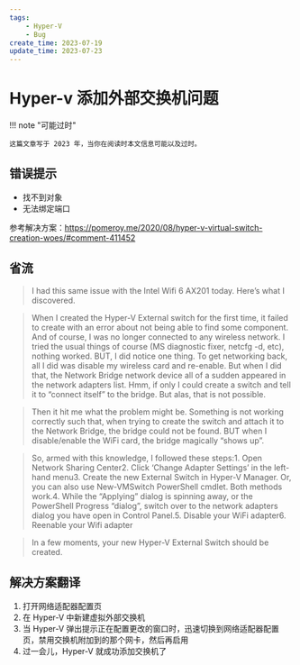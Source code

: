 ```yaml
---
tags:
    - Hyper-V
    - Bug
create_time: 2023-07-19
update_time: 2023-07-23
---
```


# Hyper-v 添加外部交换机问题

!!! note "可能过时"

    这篇文章写于 2023 年，当你在阅读时本文信息可能以及过时。


## 错误提示

* 找不到对象
* 无法绑定端口

参考解决方案：https://pomeroy.me/2020/08/hyper-v-virtual-switch-creation-woes/#comment-411452

## 省流

> I had this same issue with the Intel Wifi 6 AX201 today. Here’s what I discovered.

> When I created the Hyper-V External switch for the first time, it failed to create with an error about not being able to find some component. And of course, I was no longer connected to any wireless network. I tried the usual things of course (MS diagnostic fixer, netcfg -d, etc), nothing worked. BUT, I did notice one thing. To get networking back, all I did was disable my wireless card and re-enable. But when I did that, the Network Bridge network device all of a sudden appeared in the network adapters list. Hmm, if only I could create a switch and tell it to “connect itself” to the bridge. But alas, that is not possible.

> Then it hit me what the problem might be. Something is not working correctly such that, when trying to create the switch and attach it to the Network Bridge, the bridge could not be found. BUT when I disable/enable the WiFi card, the bridge magically “shows up”.

> So, armed with this knowledge, I followed these steps:1. Open Network Sharing Center2. Click ‘Change Adapter Settings’ in the left-hand menu3. Create the new External Switch in Hyper-V Manager. Or, you can also use New-VMSwitch PowerShell cmdlet. Both methods work.4. While the “Applying” dialog is spinning away, or the PowerShell Progress “dialog”, switch over to the network adapters dialog you have open in Control Panel.5. Disable your WiFi adapter6. Reenable your Wifi adapter

> In a few moments, your new Hyper-V External Switch should be created.


## 解决方案翻译

1. 打开网络适配器配置页
2. 在 Hyper-V 中新建虚拟外部交换机
3. 当 Hyper-V 弹出提示正在配置更改的窗口时，迅速切换到网络适配器配置页，禁用交换机附加到的那个网卡，然后再启用
4. 过一会儿，Hyper-V 就成功添加交换机了
